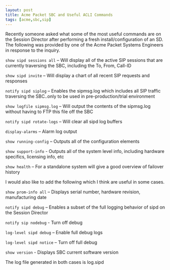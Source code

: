 ```yaml
---
layout: post
title: Acme Packet SBC and Useful ACLI Commands
tags: [acme,sbc,sip]
---
```


Recently someone asked what some of the most useful commands are on the Session Director after performing a fresh install/configuration of an SD.  The following was provided by one of the Acme Packet Systems Engineers in response to the inquiry.

<!--more-->

`show sipd sessions all` – Will display all of the active SIP sessions that are currently traversing the SBC, including the To, From, Call-ID

`show sipd invite` – Will display a chart of all recent SIP requests and responses

`notify sipd siplog` – Enables the sipmsg.log which includes all SIP traffic traversing the SBC..only to be used in pre-production/trial environment

`show logfile sipmsg.log` – Will output the contents of the sipmsg.log without having to FTP this file off the SBC

`notify sipd rotate-logs` – Will clear all sipd log buffers

`display-alarms` – Alarm log output

`show running-config` – Outputs all of the configuration elements

`show support-info` -  Outputs all of the system level info, including hardware specifics, licensing info, etc

`show health` – For a standalone system will give a good overview of failover history

I would also like to add the following which I think are useful in some cases.

`show prom-info all` – Displays serial number, hardware revision, manufacturing date

`notify sipd debug` – Enables a subset of the full logging behavior of sipd on the Session Director

`notify sip nodebug` - Turn off debug

`log-level sipd debug` – Enable full debug logs

`log-level sipd notice` – Turn off full debug

`show version` - Displays SBC current software version

The log file generated in both cases is log.sipd


